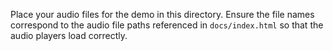 Place your audio files for the demo in this directory. Ensure the file names correspond to the audio file paths referenced in `docs/index.html` so that the audio players load correctly.
